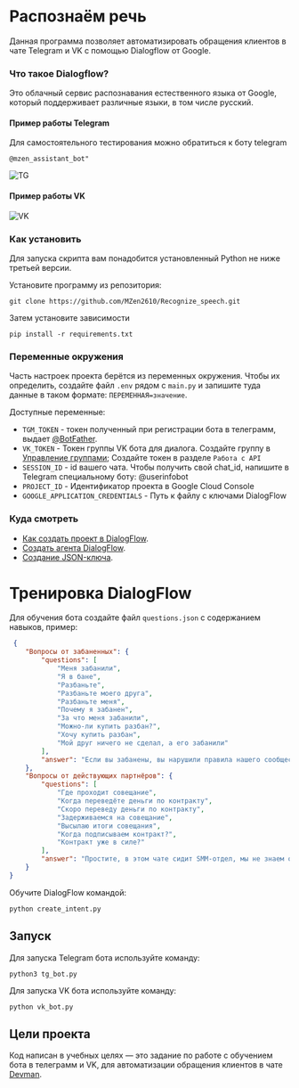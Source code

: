 # Распознаём речь
Данная программа позволяет автоматизировать обращения клиентов в чате Telegram и VK
с помощью Dialogflow от Google. 

### Что такое Dialogflow?

Это облачный сервис распознавания естественного языка от Google, который поддерживает 
различные языки, в том числе русский.

#### Пример работы Telegram
Для самостоятельного тестирования можно обратиться к боту telegram
````
@mzen_assistant_bot"
````

![TG](https://dvmn.org/filer/canonical/1569214094/323/)

#### Пример работы VK
![VK](https://dvmn.org/filer/canonical/1569214089/322/)

### Как установить

Для запуска скрипта вам понадобится установленный Python не ниже третьей версии.

Установите программу из репозитория:
```
git clone https://github.com/MZen2610/Recognize_speech.git
```

Затем установите зависимости
```
pip install -r requirements.txt
```

### Переменные окружения

Часть настроек проекта берётся из переменных окружения. Чтобы их определить, 
создайте файл `.env` рядом с `main.py` и запишите туда данные в таком формате: 
`ПЕРЕМЕННАЯ=значение`.

Доступные переменные:
- `TGM_TOKEN` - токен полученный при регистрации бота в телеграмм, выдает [@BotFather](https://telegram.me/BotFather).
- `VK_TOKEN` - Токен группы VK бота для диалога. Создайте группу в 
[Управление группами](https://vk.com/groups?tab=admin); Создайте токен в разделе `Работа с API` 
- `SESSION_ID` - id вашего чата. Чтобы получить свой chat_id, напишите в Telegram специальному боту: @userinfobot
- `PROJECT_ID` - Идентификатор проекта в Google Cloud Console
- `GOOGLE_APPLICATION_CREDENTIALS` - Путь к файлу с ключами DialogFlow

### Куда смотреть
- [Как создать проект в DialogFlow](https://cloud.google.com/dialogflow/docs/quick/setup).
- [Создать агента DialogFlow](https://cloud.google.com/dialogflow/docs/quick/build-agent).
- [Создание JSON-ключа](https://cloud.google.com/docs/authentication/getting-started).

# Тренировка DialogFlow
Для обучения бота создайте файл `questions.json` с содержанием навыков, пример:
```json
 {
    "Вопросы от забаненных": {
        "questions": [
            "Меня забанили",
            "Я в бане",
            "Разбаньте",
            "Разбаньте моего друга",
            "Разбаньте меня",
            "Почему я забанен",
            "За что меня забанили",
            "Можно-ли купить разбан?",
            "Хочу купить разбан",
            "Мой друг ничего не сделал, а его забанили"
        ],
        "answer": "Если вы забанены, вы нарушили правила нашего сообщества. При входе на сайт вы можете увидеть доказательства ваших нарушений и ссылку на нарушенное правило. Разбан не продаётся. Если вы ознакомились с правилами и доказательствами вашей вины и у вас всё ещё есть претензии — воспользуйтесь формой «Не виновен» под сообщением о бане."
    },
    "Вопросы от действующих партнёров": {
        "questions": [
            "Где проходит совещание",
            "Когда переведёте деньги по контракту",
            "Скоро переведу деньги по контракту",
            "Задерживаемся на совещание",
            "Высылаю итоги совещания",
            "Когда подписываем контракт?",
            "Контракт уже в силе?"
        ],
        "answer": "Простите, в этом чате сидит SMM-отдел, мы не знаем ответа на этот вопрос. Обратитесь напрямую к сотруднику, с которым работаете."
    }
}
```

Обучите DialogFlow командой:
```
python create_intent.py
```

## Запуск

Для запуска Telegram бота используйте команду:
```
python3 tg_bot.py
```
Для запуска VK бота используйте команду:
```
python vk_bot.py
```

## Цели проекта

Код написан в учебных целях — это задание по работе с обучением бота в телеграмм и VK, для автоматизации обращения клиентов в чате 
[Devman](https://dvmn.org).



